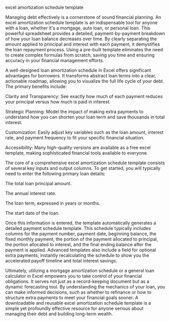 excel amortization schedule template


Managing debt effectively is a cornerstone of sound financial planning. An excel amortization schedule template is an indispensable tool for anyone with a loan, whether it's a mortgage, auto loan, or personal loan. This powerful spreadsheet provides a detailed, payment-by-payment breakdown of how your loan balance decreases over time. By clearly separating the amount applied to principal and interest with each payment, it demystifies the loan repayment process. Using a pre-built template eliminates the need to create complex formulas from scratch, saving you time and ensuring accuracy in your financial management efforts.



A well-designed loan amortization schedule in Excel offers significant advantages for borrowers. It transforms abstract loan terms into a clear, actionable roadmap, allowing you to visualize the full life cycle of your debt. The primary benefits include:




Clarity and Transparency: See exactly how much of each payment reduces your principal versus how much is paid in interest.


Strategic Planning: Model the impact of making extra payments to understand how you can shorten your loan term and save thousands in total interest.


Customization: Easily adjust key variables such as the loan amount, interest rate, and payment frequency to fit your specific financial situation.


Accessibility: Many high-quality versions are available as a free excel template, making sophisticated financial tools available to everyone.





The core of a comprehensive excel amortization schedule template consists of several key inputs and output columns. To get started, you will typically need to enter the following primary loan details:




The total loan principal amount.


The annual interest rate.


The loan term, expressed in years or months.


The start date of the loan.




Once this information is entered, the template automatically generates a detailed payment schedule template. This schedule typically includes columns for the payment number, payment date, beginning balance, the fixed monthly payment, the portion of the payment allocated to principal, the portion allocated to interest, and the final ending balance after the payment is applied. Advanced templates also include a field for optional extra payments, instantly recalculating the schedule to show you the accelerated payoff timeline and total interest savings.



Ultimately, utilizing a mortgage amortization schedule or a general loan calculator in Excel empowers you to take control of your financial obligations. It serves not just as a record-keeping document but as a dynamic forecasting tool. By understanding the mechanics of your loan, you can make informed decisions, such as whether to refinance or how to structure extra payments to meet your financial goals sooner. A downloadable and reusable excel amortization schedule template is a simple yet profoundly effective resource for anyone serious about managing their debt and building long-term wealth.
